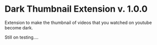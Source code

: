 # Dark Thumbnail Extension v. 1.0.0
 
Extension to make the thumbnail of videos that you watched on youtube become dark.

Still on testing....
